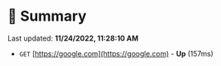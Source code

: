 # 📖 Summary
Last updated: **11/24/2022, 11:28:10 AM**

- `GET` [https://google.com](https://google.com) - **Up** (157ms)
